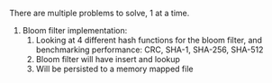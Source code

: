 There are multiple problems to solve, 1 at a time.
1. Bloom filter implementation: 
	1. Looking at 4 different hash functions for the bloom filter, and benchmarking performance: CRC, SHA-1, SHA-256, SHA-512
    2. Bloom filter will have insert and lookup
	3. Will be persisted to a memory mapped file

 
